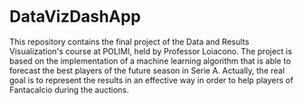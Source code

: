 # DataVizDashApp

This repository contains the final project of the Data and Results Visualization's course at POLIMI, held by Professor Loiacono.
The project is based on the implementation of a machine learning algorithm that is able to forecast the best players of the future season in Serie A.
Actually, the real goal is to represent the results in an effective way in order to help players of Fantacalcio during the auctions.